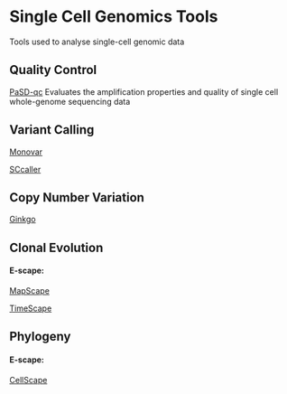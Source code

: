 # Single Cell Genomics Tools
Tools used to analyse single-cell genomic data

## Quality Control
[PaSD-qc](https://github.com/parklab/PaSDqc)
Evaluates the amplification properties and quality of single cell whole-genome sequencing data

## Variant Calling
[Monovar](https://bitbucket.org/hamimzafar/monovar)

[SCcaller](https://github.com/biosinodx/SCcaller/)


## Copy Number Variation
[Ginkgo](https://github.com/robertaboukhalil/ginkgo)


## Clonal Evolution
#### E-scape: 
  [MapScape](https://bioconductor.org/packages/devel/bioc/vignettes/mapscape/inst/doc/mapscape_vignette.html)
  
  [TimeScape](https://bioconductor.org/packages/devel/bioc/vignettes/timescape/inst/doc/timescape_vignette.html)

## Phylogeny
#### E-scape:
  [CellScape](https://bioconductor.org/packages/devel/bioc/vignettes/cellscape/inst/doc/cellscape_vignette.html)

